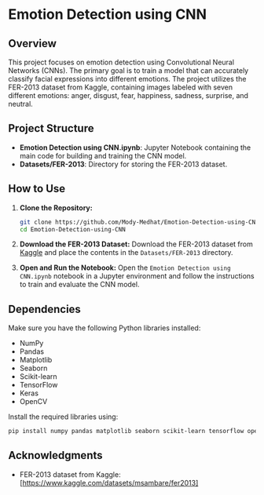 # Emotion Detection using CNN

## Overview
This project focuses on emotion detection using Convolutional Neural Networks (CNNs). The primary goal is to train a model that can accurately classify facial expressions into different emotions. The project utilizes the FER-2013 dataset from Kaggle, containing images labeled with seven different emotions: anger, disgust, fear, happiness, sadness, surprise, and neutral.

## Project Structure
- **Emotion Detection using CNN.ipynb**: Jupyter Notebook containing the main code for building and training the CNN model.
- **Datasets/FER-2013**: Directory for storing the FER-2013 dataset.

## How to Use
1. **Clone the Repository:**
   ```bash
   git clone https://github.com/Mody-Medhat/Emotion-Detection-using-CNN.git
   cd Emotion-Detection-using-CNN

2. **Download the FER-2013 Dataset:**
Download the FER-2013 dataset from [Kaggle](https://www.kaggle.com/datasets/msambare/fer2013) and place the contents in the `Datasets/FER-2013` directory.

3. **Open and Run the Notebook:**
Open the `Emotion Detection using CNN.ipynb` notebook in a Jupyter environment and follow the instructions to train and evaluate the CNN model.

## Dependencies
Make sure you have the following Python libraries installed:
- NumPy
- Pandas
- Matplotlib
- Seaborn
- Scikit-learn
- TensorFlow
- Keras
- OpenCV

Install the required libraries using:
  ```bash
  pip install numpy pandas matplotlib seaborn scikit-learn tensorflow opencv-python
  ```
## Acknowledgments
- FER-2013 dataset from Kaggle: [https://www.kaggle.com/datasets/msambare/fer2013]

